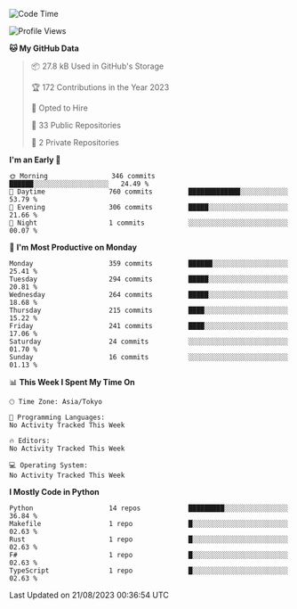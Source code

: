 <!--START_SECTION:waka-->
![Code Time](http://img.shields.io/badge/Code%20Time-698%20hrs%2052%20mins-blue)

![Profile Views](http://img.shields.io/badge/Profile%20Views-2-blue)

**🐱 My GitHub Data** 

> 📦 27.8 kB Used in GitHub's Storage 
 > 
> 🏆 172 Contributions in the Year 2023
 > 
> 💼 Opted to Hire
 > 
> 📜 33 Public Repositories 
 > 
> 🔑 2 Private Repositories 
 > 
**I'm an Early 🐤** 

```text
🌞 Morning                346 commits         ██████░░░░░░░░░░░░░░░░░░░   24.49 % 
🌆 Daytime                760 commits         █████████████░░░░░░░░░░░░   53.79 % 
🌃 Evening                306 commits         █████░░░░░░░░░░░░░░░░░░░░   21.66 % 
🌙 Night                  1 commits           ░░░░░░░░░░░░░░░░░░░░░░░░░   00.07 % 
```
📅 **I'm Most Productive on Monday** 

```text
Monday                   359 commits         ██████░░░░░░░░░░░░░░░░░░░   25.41 % 
Tuesday                  294 commits         █████░░░░░░░░░░░░░░░░░░░░   20.81 % 
Wednesday                264 commits         █████░░░░░░░░░░░░░░░░░░░░   18.68 % 
Thursday                 215 commits         ████░░░░░░░░░░░░░░░░░░░░░   15.22 % 
Friday                   241 commits         ████░░░░░░░░░░░░░░░░░░░░░   17.06 % 
Saturday                 24 commits          ░░░░░░░░░░░░░░░░░░░░░░░░░   01.70 % 
Sunday                   16 commits          ░░░░░░░░░░░░░░░░░░░░░░░░░   01.13 % 
```


📊 **This Week I Spent My Time On** 

```text
🕑︎ Time Zone: Asia/Tokyo

💬 Programming Languages: 
No Activity Tracked This Week

🔥 Editors: 
No Activity Tracked This Week

💻 Operating System: 
No Activity Tracked This Week
```

**I Mostly Code in Python** 

```text
Python                   14 repos            █████████░░░░░░░░░░░░░░░░   36.84 % 
Makefile                 1 repo              █░░░░░░░░░░░░░░░░░░░░░░░░   02.63 % 
Rust                     1 repo              █░░░░░░░░░░░░░░░░░░░░░░░░   02.63 % 
F#                       1 repo              █░░░░░░░░░░░░░░░░░░░░░░░░   02.63 % 
TypeScript               1 repo              █░░░░░░░░░░░░░░░░░░░░░░░░   02.63 % 
```




 Last Updated on 21/08/2023 00:36:54 UTC
<!--END_SECTION:waka-->
